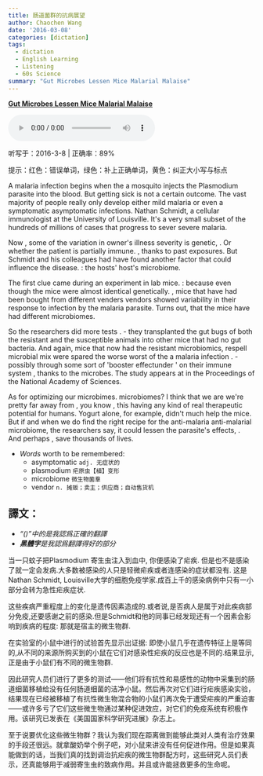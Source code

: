 ```yaml
---
title: 肠道菌群的抗病展望
author: Chaochen Wang
date: '2016-03-08'
categories: [dictation]
tags:
  - dictation
  - English Learning
  - Listening
  - 60s Science
summary: "Gut Microbes Lessen Mice Malarial Malaise"
---
```



**[Gut Microbes Lessen Mice Malarial Malaise](http://www.scientificamerican.com/podcast/episode/gut-microbes-lessen-mice-malarial-malaise/)**

<audio src="/mp3/160212MalariaMicrobiome.mp3" controls="controls">
Your browser does not support the audio element.
你的瀏覽器不支持音頻播放。請使用chrome科學上網。
</audio>

听写于：2016-3-8 | 正确率：89%


<!--我的听写开始-->
提示：<span class="diff_off">红色</span>：错误单词，<span class="diff_add">绿色</span>：补上正确单词，<span class="diff_alert">黄色</span>：纠正大小写与标点                        <p class="linetext"><span class="diff_add">A</span> <span class="diff_alert" title="Malaria ">malaria </span>infection begins when <span class="diff_off">the</span> <span class="diff_add">a</span> mosquito injects the Plasmodium parasite into the blood. But getting sick is not a certain outcome. The vast majority of people really only develop either mild malaria or even <span class="diff_off">a</span> <span class="diff_off">symptomatic</span> <span class="diff_add">asymptomatic</span> infections. Nathan Schmidt, a cellular immunologist at the University of Louisville. It's a very small subset of the hundreds of millions of cases that progress to <span class="diff_off">sever</span> <span class="diff_add">severe</span> malaria. </p><p class="linetext">Now <span class="diff_alert">,</span> some of the variation in <span class="diff_off">owner's</span> <span class="diff_add">illness</span> severity is genetic<span class="diff_alert">,</span> <span class="diff_alert">.</span> <span class="diff_alert" title="or ">Or </span>whether the patient is partially immune<span class="diff_alert">.</span> <span class="diff_alert">,</span> <span class="diff_alert" title="Thanks ">thanks </span>to past exposures. But Schmidt and his colleagues <span class="diff_off">had</span> <span class="diff_add">have</span> found another factor that could influence the disease<span class="diff_alert">.</span> <span class="diff_add">:</span> <span class="diff_alert" title="The ">the </span><span class="diff_off">hosts</span><span class="diff_off">'</span> <span class="diff_add">host's</span> microbiome. </p><p class="linetext">The first clue came during an experiment in lab mice<span class="diff_alert">.</span> <span class="diff_add">:</span> <span class="diff_alert" title="Because ">because </span>even though the mice were almost identical genetically<span class="diff_alert">.</span> <span class="diff_alert">,</span> <span class="diff_alert" title="Mice ">mice </span>that <span class="diff_off">have</span> <span class="diff_add">had</span> been bought from different <span class="diff_off">venders</span> <span class="diff_add">vendors</span> showed variability in their response to infection by the malaria parasite. Turns out, <span class="diff_off">that</span> <span class="diff_add">the</span> mice <span class="diff_off">have</span> <span class="diff_add">had</span> different microbiomes. </p><p class="linetext">So the researchers did more tests <span class="diff_alert">.</span> <span class="diff_add">-</span> <span class="diff_alert" title="They ">they </span>transplanted the gut bugs of both the resistant and <span class="diff_add">the</span> susceptible animals into other mice that had no gut bacteria. And again<span class="diff_alert">,</span> mice that now had <span class="diff_add">the</span> resistant <span class="diff_off">microbiomics</span><span class="diff_alert">,</span> <span class="diff_off">respell</span> <span class="diff_add">microbial</span> <span class="diff_add">mix</span> <span class="diff_add">were</span> <span class="diff_add">spared</span> the <span class="diff_off">worse</span> <span class="diff_add">worst</span> of <span class="diff_off">the</span> <span class="diff_add">a</span> malaria infection <span class="diff_alert">.</span> <span class="diff_add">-</span> <span class="diff_alert" title="Possibly ">possibly </span>through some sort of <span class="diff_add">'</span>booster effect<span class="diff_off">under</span> <span class="diff_add">'</span> <span class="diff_add">on</span> <span class="diff_add">their</span> immune system <span class="diff_alert">,</span> thanks to the microbes. The study appears <span class="diff_off">at</span> <span class="diff_add">in</span> the Proceedings of the National Academy of Sciences. </p><p class="linetext">As for optimizing our <span class="diff_off">microbimes</span><span class="diff_alert">.</span> <span class="diff_add">microbiomes</span><span class="diff_alert">?</span> I think that <span class="diff_off">we</span> <span class="diff_off">are</span> <span class="diff_add">we're</span> pretty far away from <span class="diff_alert">,</span> you know <span class="diff_alert">,</span> <span class="diff_add">this</span> <span class="diff_add">having</span> any kind of real therapeutic potential for humans. Yogurt alone, for example<span class="diff_alert">,</span> didn't much help the mice. But if <span class="diff_add">and</span> when we do find the right recipe for the <span class="diff_off">anti-malaria</span> <span class="diff_add">anti-malarial</span> microbiome, the researchers say, it could lessen the parasite's effects<span class="diff_alert">,</span> <span class="diff_alert">.</span> <span class="diff_alert" title="and ">And </span>perhaps <span class="diff_alert">,</span> save thousands of lives.</p>
<!--我的听写结束-->



* _Words_ worth to be remembered:
    * asymptomatic `adj. 无症状的`
    * plasmodium `疟原虫【植】变形`
    * microbiome `微生物菌羣`
    * vendor `n. 摊贩；卖主；供应商；自动售货机`



## 譯文：

* _“()”中的是我認爲正確的翻譯_
* _**黑體字**是我認爲翻譯得好的部分_

当一只蚊子把Plasmodium 寄生虫注入到血中, 你便感染了疟疾. 但是也不是感染了就一定会发病.大多数被感染的人只是轻微疟疾或者连感染的症状都没有. 这是Nathan Schmidt, Louisville大学的细胞免疫学家.成百上千的感染病例中只有一小部分会转为急性疟疾症状.

这些疾病严重程度上的变化是遗传因素造成的.或者说,是否病人是属于对此疾病部分免疫,还要感谢之前的感染.但是Schmidt和他的同事已经发现还有一个因素会影响到疾病的程度: 那就是宿主的微生物群.

在实验室的小鼠中进行的试验首先显示出证据: 即使小鼠几乎在遗传特征上是等同的,从不同的来源所购买到的小鼠在它们对感染性疟疾的反应也是不同的.结果显示,正是由于小鼠们有不同的微生物群.

因此研究人员们进行了更多的测试——他们将有抗性和易感性的动物中采集到的肠道细菌移植给没有任何肠道细菌的洁净小鼠。然后再次对它们进行疟疾感染实验，结果现在已经被移植了有抗性微生物混合物的小鼠们再次免于遭受疟疾的严重迫害——或许多亏了它们这些微生物通过某种促进效应，对它们的免疫系统有积极作用。该研究已发表在《美国国家科学研究进展》杂志上。

至于说要优化这些微生物群？我认为我们现在距离做到能够此类对人类有治疗效果的手段还很远。就拿酸奶举个例子吧，对小鼠来讲没有任何促进作用。但是如果真能做到的话，当我们真的找到调治抗疟疾的微生物群配方时，这些研究人员们表示，还真能够用于减弱寄生虫的致病作用。并且或许能拯救更多的生命呢。
